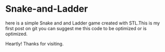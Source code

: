 # Snake-and-Ladder

here is a simple Snake and and Ladder game created with STL.This is my first post on git you can suggest me this code to be optimized or is optimized. 

Heartly! Thanks for visiting. 
